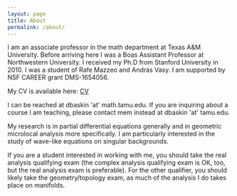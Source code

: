 ```yaml
---
layout: page
title: About
permalink: /about/
---
```


I am an associate professor in the math department at Texas A&amp;M
University.  Before arriving here I was a Boas Assistant Professor at
Northwestern University.  I received my Ph.D from Stanford University
in 2010.  I was a student of Rafe Mazzeo and Andr&aacute;s Vasy.  I am
supported by NSF CAREER grant DMS-1654056.

My CV is available here: [CV](assets/pdf/cv.pdf)

I can be reached at dbaskin 'at' math.tamu.edu.  If you are inquiring
about a course I am teaching, please contact mem instead at dbaskin
'at' tamu.edu.

My research is in partial differential equations generally and in
geometric microlocal analysis more specifically.  I am particularly
interested in the study of wave-like equations on singular
backgrounds.

If you are a student interested in working with me, you should take
the real analysis qualifying exam (the complex analysis qualifying
exam is OK, too, but the real analysis exam is preferable).  For the
other qualifier, you should likely take the geometry/topology exam, as
much of the analysis I do takes place on manifolds.


